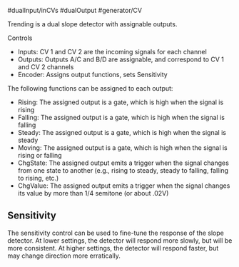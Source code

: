 #dualInput/inCVs #dualOutput #generator/CV 

Trending is a dual slope detector with assignable outputs.

Controls
* Inputs: CV 1 and CV 2 are the incoming signals for each channel
* Outputs: Outputs A/C and B/D are assignable, and correspond to CV 1 and CV 2 channels
* Encoder: Assigns output functions, sets Sensitivity

The following functions can be assigned to each output:

* Rising: The assigned output is a gate, which is high when the signal is rising
* Falling: The assigned output is a gate, which is high when the signal is falling
* Steady: The assigned output is a gate, which is high when the signal is steady
* Moving: The assigned output is a gate, which is high when the signal is rising or falling
* ChgState: The assigned output emits a trigger when the signal changes from one state to another (e.g., rising to steady, steady to falling, falling to rising, etc.)
* ChgValue: The assigned output emits a trigger when the signal changes its value by more than 1/4 semitone (or about .02V)

## Sensitivity

The sensitivity control can be used to fine-tune the response of the slope detector. At lower settings, the detector will respond more slowly, but will be more consistent. At higher settings, the detector will respond faster, but may change direction more erratically.
